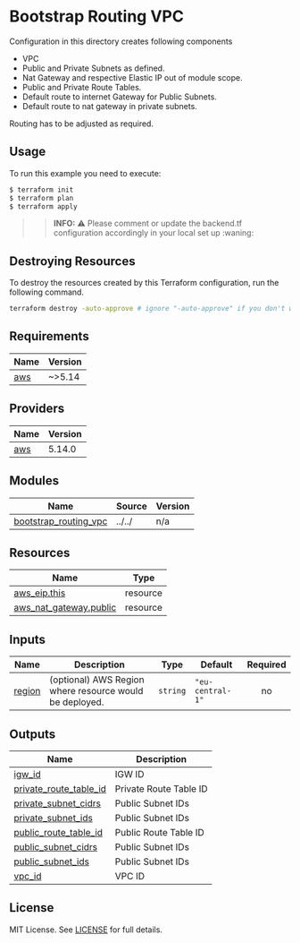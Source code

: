 # Bootstrap Routing VPC

Configuration in this directory creates following components

- VPC
- Public and Private Subnets as defined.
- Nat Gateway and respective Elastic IP out of module scope.
- Public and Private Route Tables.
- Default route to internet Gateway for Public Subnets.
- Default route to nat gateway in private subnets.

Routing has to be adjusted as required.

## Usage

To run this example you need to execute:
```bash
$ terraform init
$ terraform plan
$ terraform apply
```
>>**INFO:** :warning: Please comment or update the backend.tf configuration accordingly in your local set up :waning:

## Destroying Resources

To destroy the resources created by this Terraform configuration, run the following command.

```bash
terraform destroy -auto-approve # ignore "-auto-approve" if you don't want to autoapprove.
```

## Requirements

| Name | Version |
|------|---------|
| <a name="requirement_aws"></a> [aws](#requirement\_aws) | ~>5.14 |

## Providers

| Name | Version |
|------|---------|
| <a name="provider_aws"></a> [aws](#provider\_aws) | 5.14.0 |

## Modules

| Name | Source | Version |
|------|--------|---------|
| <a name="module_bootstrap_routing_vpc"></a> [bootstrap\_routing\_vpc](#module\_bootstrap\_routing\_vpc) | ../../ | n/a |

## Resources

| Name | Type |
|------|------|
| [aws_eip.this](https://registry.terraform.io/providers/hashicorp/aws/latest/docs/resources/eip) | resource |
| [aws_nat_gateway.public](https://registry.terraform.io/providers/hashicorp/aws/latest/docs/resources/nat_gateway) | resource |

## Inputs

| Name | Description | Type | Default | Required |
|------|-------------|------|---------|:--------:|
| <a name="input_region"></a> [region](#input\_region) | (optional) AWS Region where resource would be deployed. | `string` | `"eu-central-1"` | no |

## Outputs

| Name | Description |
|------|-------------|
| <a name="output_igw_id"></a> [igw\_id](#output\_igw\_id) | IGW ID |
| <a name="output_private_route_table_id"></a> [private\_route\_table\_id](#output\_private\_route\_table\_id) | Private Route Table ID |
| <a name="output_private_subnet_cidrs"></a> [private\_subnet\_cidrs](#output\_private\_subnet\_cidrs) | Public Subnet IDs |
| <a name="output_private_subnet_ids"></a> [private\_subnet\_ids](#output\_private\_subnet\_ids) | Public Subnet IDs |
| <a name="output_public_route_table_id"></a> [public\_route\_table\_id](#output\_public\_route\_table\_id) | Public Route Table ID |
| <a name="output_public_subnet_cidrs"></a> [public\_subnet\_cidrs](#output\_public\_subnet\_cidrs) | Public Subnet IDs |
| <a name="output_public_subnet_ids"></a> [public\_subnet\_ids](#output\_public\_subnet\_ids) | Public Subnet IDs |
| <a name="output_vpc_id"></a> [vpc\_id](#output\_vpc\_id) | VPC ID |

## License

MIT License. See [LICENSE](https://github.com/ishuar/terraform-aws-vpc/blob/main/LICENSE) for full details.
